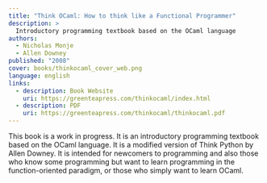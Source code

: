 ```yaml
---
title: "Think OCaml: How to think like a Functional Programmer"
description: >
  Introductory programming textbook based on the OCaml language
authors:
  - Nicholas Monje
  - Allen Downey
published: "2008"
cover: books/thinkocaml_cover_web.png
language: english
links:
  - description: Book Website
    uri: https://greenteapress.com/thinkocaml/index.html
  - description: PDF
    uri: https://greenteapress.com/thinkocaml/thinkocaml.pdf
---
```


This book is a work in progress. It is an introductory programming
textbook based on the OCaml language. It is a modified version of
Think Python by Allen Downey. It is intended for newcomers to
programming and also those who know some programming but want to learn
programming in the function-oriented paradigm, or those who simply
want to learn OCaml.

